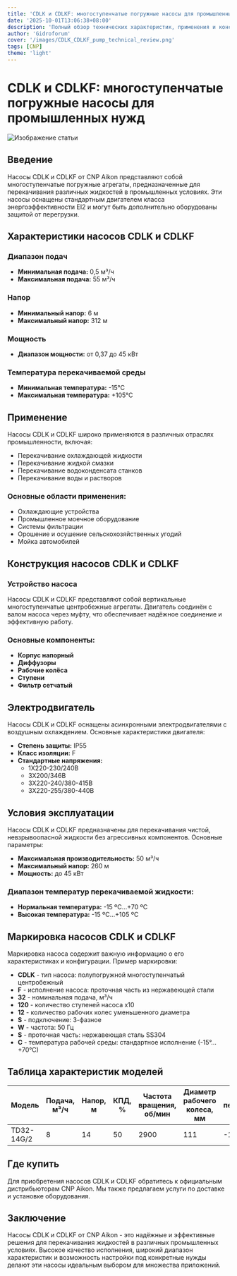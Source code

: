 ```yaml
---
title: 'CDLK и CDLKF: многоступенчатые погружные насосы для промышленных нужд'
date: '2025-10-01T13:06:38+08:00'
description: 'Полный обзор технических характеристик, применения и конструкции многоступенчатых погружных насосов CDLK и CDLKF от CNP Aikon.'
author: 'Gidroforum'
cover: '/images/CDLK_CDLKF_pump_technical_review.png'
tags: [CNP]
theme: 'light'
---
```

# CDLK и CDLKF: многоступенчатые погружные насосы для промышленных нужд

![Изображение статьи](/images/CDLK_CDLKF_pump_technical_review.jpg)

## Введение

Насосы CDLK и CDLKF от CNP Aikon представляют собой многоступенчатые погружные агрегаты, предназначенные для перекачивания различных жидкостей в промышленных условиях. Эти насосы оснащены стандартным двигателем класса энергоэффективности ЕI2 и могут быть дополнительно оборудованы защитой от перегрузки.

## Характеристики насосов CDLK и CDLKF

### Диапазон подач
- **Минимальная подача:** 0,5 м³/ч
- **Максимальная подача:** 55 м³/ч

### Напор
- **Минимальный напор:** 6 м
- **Максимальный напор:** 312 м

### Мощность
- **Диапазон мощности:** от 0,37 до 45 кВт

### Температура перекачиваемой среды
- **Минимальная температура:** -15°С
- **Максимальная температура:** +105°С

## Применение

Насосы CDLK и CDLKF широко применяются в различных отраслях промышленности, включая:

- Перекачивание охлаждающей жидкости
- Перекачивание жидкой смазки
- Перекачивание водоконденсата станков
- Перекачивание воды и растворов

### Основные области применения:
- Охлаждающие устройства
- Промышленное моечное оборудование
- Системы фильтрации
- Орошение и осушение сельскохозяйственных угодий
- Мойка автомобилей

## Конструкция насосов CDLK и CDLKF

### Устройство насоса

Насосы CDLK и CDLKF представляют собой вертикальные многоступенчатые центробежные агрегаты. Двигатель соединён с валом насоса через муфту, что обеспечивает надёжное соединение и эффективную работу.

### Основные компоненты:
- **Корпус напорный**
- **Диффузоры**
- **Рабочие колёса**
- **Ступени**
- **Фильтр сетчатый**

## Электродвигатель

Насосы CDLK и CDLKF оснащены асинхронными электродвигателями с воздушным охлаждением. Основные характеристики двигателя:

- **Степень защиты:** IP55
- **Класс изоляции:** F
- **Стандартные напряжения:**
  - 1X220-230/240В
  - 3X200/346В
  - 3X220-240/380-415В
  - 3X220-255/380-440В

## Условия эксплуатации

Насосы CDLK и CDLKF предназначены для перекачивания чистой, невзрывоопасной жидкости без агрессивных компонентов. Основные параметры:

- **Максимальная производительность:** 50 м³/ч
- **Максимальный напор:** 260 м
- **Мощность:** до 45 кВт

### Диапазон температур перекачиваемой жидкости:
- **Нормальная температура:** -15 ºС…+70 ºС
- **Высокая температура:** -15 ºС…+105 ºС

## Маркировка насосов CDLK и CDLKF

Маркировка насоса содержит важную информацию о его характеристиках и конфигурации. Пример маркировки:

- **CDLK** - тип насоса: полупогружной многоступенчатый центробежный
- **F** - исполнение насоса: проточная часть из нержавеющей стали
- **32** - номинальная подача, м³/ч
- **120** - количество ступеней насоса x10
- **12** - количество рабочих колес уменьшенного диаметра
- **S** - подключение: 3-фазное
- **W** - частота: 50 Гц
- **S** - проточная часть: нержавеющая сталь SS304
- **C** - температура рабочей среды: стандартное исполнение (-15°…+70°С)

## Таблица характеристик моделей

| Модель            | Подача, м³/ч | Напор, м | КПД, %  | Частота вращения, об/мин | Диаметр рабочего колеса, мм | Температура перекачиваемой среды, ℃ | Диаметр присоединения, мм | Мощность, кВт | Масса, кг |
|-------------------|--------------|---------|---------|--------------------------|--------------------------------|------------------------------------|---------------------|-------------|-----------|
| TD32-14G/2        | 8            | 14      | 50      | 2900                     | 111                             | -15~110                         | 32                   | 0,75       | 33        |

## Где купить

Для приобретения насосов CDLK и CDLKF обратитесь к официальным дистрибьюторам CNP Aikon. Мы также предлагаем услуги по доставке и установке оборудования.

## Заключение

Насосы CDLK и CDLKF от CNP Aikon - это надёжные и эффективные решения для перекачивания жидкостей в различных промышленных условиях. Высокое качество исполнения, широкий диапазон характеристик и возможность настройки под конкретные нужды делают эти насосы идеальным выбором для множества приложений.
